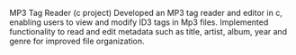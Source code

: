 MP3 Tag Reader (c project)
Developed an MP3 tag reader and editor in c, enabling users to view and modify ID3 tags in Mp3 files. Implemented functionality to read and edit metadata such as title, artist, album, year and genre for improved file organization. 
